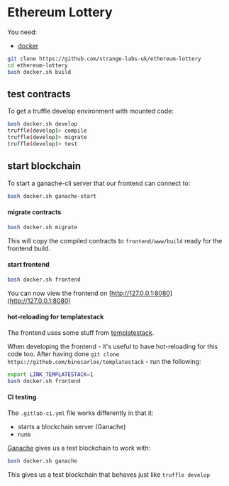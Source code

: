 # Ethereum Lottery

You need:

 * [docker](https://docs.docker.com/install/)

```bash
git clone https://github.com/strange-labs-uk/ethereum-lottery
cd ethereum-lottery
bash docker.sh build
```

## test contracts

To get a truffle develop environment with mounted code:

```bash
bash docker.sh develop
truffle(develop)> compile
truffle(develop)> migrate
truffle(develop)> test
```

## start blockchain

To start a ganache-cli server that our frontend can connect to:

```bash
bash docker.sh ganache-start
```

#### migrate contracts

```bash
bash docker.sh migrate
```

This will copy the compiled contracts to `frontend/www/build` ready for the frontend build.


#### start frontend

```bash
bash docker.sh frontend
```

You can now view the frontend on [http://127.0.0.1:8080](http://127.0.0.1:8080)

#### hot-reloading for templatestack

The frontend uses some stuff from [templatestack](https://github.com/binocarlos/templatestack).

When developing the frontend - it's useful to have hot-reloading for this code too.  After having done `git clone https://github.com/binocarlos/templatestack` - run the following:

```bash
export LINK_TEMPLATESTACK=1
bash docker.sh frontend
```

#### CI testing

The `.gitlab-ci.yml` file works differently in that it:

 * starts a blockchain server (Ganache)
 * runs 

[Ganache](https://github.com/trufflesuite/ganache-cli/) gives us a test blockchain to work with:

```bash
bash docker.sh ganache
```

This gives us a test blockchain that behaves just like `truffle develop`